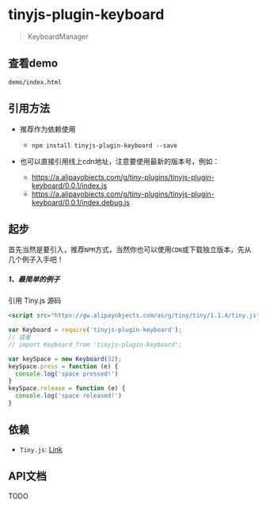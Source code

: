 # tinyjs-plugin-keyboard

> KeyboardManager

## 查看demo

`demo/index.html`

## 引用方法

- 推荐作为依赖使用

  - `npm install tinyjs-plugin-keyboard --save`

- 也可以直接引用线上cdn地址，注意要使用最新的版本号，例如：

  - https://a.alipayobjects.com/g/tiny-plugins/tinyjs-plugin-keyboard/0.0.1/index.js
  - https://a.alipayobjects.com/g/tiny-plugins/tinyjs-plugin-keyboard/0.0.1/index.debug.js

## 起步
首先当然是要引入，推荐`NPM`方式，当然你也可以使用`CDN`或下载独立版本，先从几个例子入手吧！

##### 1、最简单的例子

引用 Tiny.js 源码
``` html
<script src="https://gw.alipayobjects.com/as/g/tiny/tiny/1.1.4/tiny.js"></script>
```
``` js
var Keyboard = require('tinyjs-plugin-keyboard');
// 或者
// import Keyboard from 'tinyjs-plugin-keyboard';

var keySpace = new Keyboard(32);
keySpace.press = function (e) {
  console.log('space pressed!')
}
keySpace.release = function (e) {
  console.log('space released!')
}
```

## 依赖
- `Tiny.js`: [Link](http://tinyjs.net/#/docs/api)

## API文档

TODO
